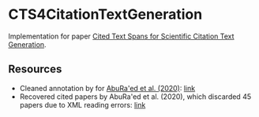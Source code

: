 # CTS4CitationTextGeneration

Implementation for paper [Cited Text Spans for Scientific Citation Text Generation](https://aclanthology.org/2024.sdp-1.9/).

## Resources
* Cleaned annotation by for [AbuRa'ed et al. (2020)](https://aclanthology.org/2020.lrec-1.824/): [link](https://drive.google.com/file/d/1uExx2YqR1sUjBnZ4qx6kJ6-JqMKtQ41E/view?usp=drive_link)
* Recovered cited papers by AbuRa'ed et al. (2020), which discarded 45 papers due to XML reading errors: [link](https://drive.google.com/file/d/1HtADoVICfspsjMriTs_m5UIHjylkTCn7/view?usp=drive_link)
